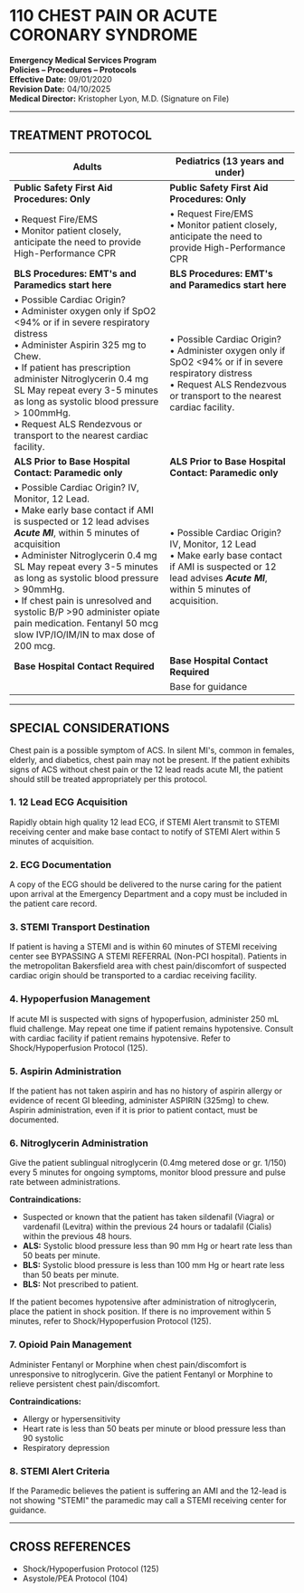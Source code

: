 # 110 CHEST PAIN OR ACUTE CORONARY SYNDROME

**Emergency Medical Services Program**  
**Policies – Procedures – Protocols**  
**Effective Date:** 09/01/2020  
**Revision Date:** 04/10/2025  
**Medical Director:** Kristopher Lyon, M.D. (Signature on File)

---

## TREATMENT PROTOCOL

| **Adults** | **Pediatrics (13 years and under)** |
|------------|-------------------------------------|
| **Public Safety First Aid Procedures: Only** | **Public Safety First Aid Procedures: Only** |
| • Request Fire/EMS<br>• Monitor patient closely, anticipate the need to provide High-Performance CPR | • Request Fire/EMS<br>• Monitor patient closely, anticipate the need to provide High-Performance CPR |
| **BLS Procedures: EMT's and Paramedics start here** | **BLS Procedures: EMT's and Paramedics start here** |
| • Possible Cardiac Origin?<br>• Administer oxygen only if SpO2 <94% or if in severe respiratory distress<br>• Administer Aspirin 325 mg to Chew.<br>• If patient has prescription administer Nitroglycerin 0.4 mg SL May repeat every 3-5 minutes as long as systolic blood pressure > 100mmHg.<br>• Request ALS Rendezvous or transport to the nearest cardiac facility. | • Possible Cardiac Origin?<br>• Administer oxygen only if SpO2 <94% or if in severe respiratory distress<br>• Request ALS Rendezvous or transport to the nearest cardiac facility. |
| **ALS Prior to Base Hospital Contact: Paramedic only** | **ALS Prior to Base Hospital Contact: Paramedic only** |
| • Possible Cardiac Origin? IV, Monitor, 12 Lead.<br>• Make early base contact if AMI is suspected or 12 lead advises ***Acute MI***, within 5 minutes of acquisition<br>• Administer Nitroglycerin 0.4 mg SL May repeat every 3-5 minutes as long as systolic blood pressure > 90mmHg.<br>• If chest pain is unresolved and systolic B/P >90 administer opiate pain medication. Fentanyl 50 mcg slow IVP/IO/IM/IN to max dose of 200 mcg. | • Possible Cardiac Origin? IV, Monitor, 12 Lead<br>• Make early base contact if AMI is suspected or 12 lead advises ***Acute MI***, within 5 minutes of acquisition. |
| **Base Hospital Contact Required** | **Base Hospital Contact Required** |
| | Base for guidance |

---

## SPECIAL CONSIDERATIONS

Chest pain is a possible symptom of ACS. In silent MI's, common in females, elderly, and diabetics, chest pain may not be present. If the patient exhibits signs of ACS without chest pain or the 12 lead reads acute MI, the patient should still be treated appropriately per this protocol.

### 1. 12 Lead ECG Acquisition

Rapidly obtain high quality 12 lead ECG, if STEMI Alert transmit to STEMI receiving center and make base contact to notify of STEMI Alert within 5 minutes of acquisition.

### 2. ECG Documentation

A copy of the ECG should be delivered to the nurse caring for the patient upon arrival at the Emergency Department and a copy must be included in the patient care record.

### 3. STEMI Transport Destination

If patient is having a STEMI and is within 60 minutes of STEMI receiving center see BYPASSING A STEMI REFERRAL (Non-PCI hospital). Patients in the metropolitan Bakersfield area with chest pain/discomfort of suspected cardiac origin should be transported to a cardiac receiving facility.

### 4. Hypoperfusion Management

If acute MI is suspected with signs of hypoperfusion, administer 250 mL fluid challenge. May repeat one time if patient remains hypotensive. Consult with cardiac facility if patient remains hypotensive. Refer to Shock/Hypoperfusion Protocol (125).

### 5. Aspirin Administration

If the patient has not taken aspirin and has no history of aspirin allergy or evidence of recent GI bleeding, administer ASPIRIN (325mg) to chew. Aspirin administration, even if it is prior to patient contact, must be documented.

### 6. Nitroglycerin Administration

Give the patient sublingual nitroglycerin (0.4mg metered dose or gr. 1/150) every 5 minutes for ongoing symptoms, monitor blood pressure and pulse rate between administrations.

**Contraindications:**
- Suspected or known that the patient has taken sildenafil (Viagra) or vardenafil (Levitra) within the previous 24 hours or tadalafil (Cialis) within the previous 48 hours.
- **ALS:** Systolic blood pressure less than 90 mm Hg or heart rate less than 50 beats per minute.
- **BLS:** Systolic blood pressure is less than 100 mm Hg or heart rate less than 50 beats per minute.
- **BLS:** Not prescribed to patient.

If the patient becomes hypotensive after administration of nitroglycerin, place the patient in shock position. If there is no improvement within 5 minutes, refer to Shock/Hypoperfusion Protocol (125).

### 7. Opioid Pain Management

Administer Fentanyl or Morphine when chest pain/discomfort is unresponsive to nitroglycerin. Give the patient Fentanyl or Morphine to relieve persistent chest pain/discomfort.

**Contraindications:**
- Allergy or hypersensitivity
- Heart rate is less than 50 beats per minute or blood pressure less than 90 systolic
- Respiratory depression

### 8. STEMI Alert Criteria

If the Paramedic believes the patient is suffering an AMI and the 12-lead is not showing "STEMI" the paramedic may call a STEMI receiving center for guidance.

---

## CROSS REFERENCES

- Shock/Hypoperfusion Protocol (125)
- Asystole/PEA Protocol (104)



